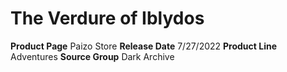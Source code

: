 ﻿---
id: '134'
name: The Verdure of Iblydos
rarity: Common
rus_type_level: null
source: null
trait: null
type: Source

---
# The Verdure of Iblydos

**Product Page** Paizo Store
**Release Date** 7/27/2022
**Product Line** Adventures
**Source Group** Dark Archive